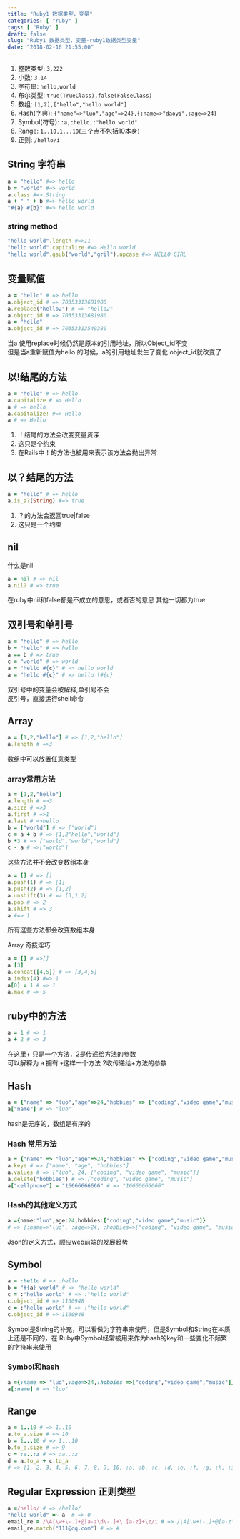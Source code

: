 ```yaml
---
title: "Ruby1 数据类型，变量"
categories: [ "ruby" ]
tags: [ "Ruby" ]
draft: false
slug: "Ruby1 数据类型，变量-ruby1数据类型变量"
date: "2018-02-16 21:55:00"
---
```




  1. 整数类型: `3,222`
  2. 小数: `3.14`
  3. 字符串: `hello,world`
  4. 布尔类型: `true(TrueClass),false(FalseClass)`
  5. 数组: `[1,2],["hello","hello world"]`
  6. Hash(字典): `{"name"=>"luo","age"=>24},{:name=>"daoyi",:age=>24}`
  7. Symbol(符号): `:a,:hello,:"hello world"`
  8. Range: `1..10,1...10`(三个点不包括10本身)
  9. 正则: `/hello/i`

## String 字符串


```ruby
a = "hello" #=> hello
b = "world" #=> world
a.class #=> String
a + " " + b #=> hello world
"#{a} #{b}" #=> hello world
```


### string method


```ruby
"hello world".length #=>11
"hello world".capitalize #=> Hello world
"hello world".gsub("world","gril").upcase #=> HELLO GIRL
```


## 变量赋值


```ruby
a = "hello" # => hello
a.object_id # => 70353313681980
a.replace("hello2") # => "hello2"
a.object_id # => 70353313681980
a = "hello"
a.object_id # => 70353313549380
```


当a 使用replace时候仍然是原本的引用地址，所以Object_id不变  
但是当a重新赋值为hello 的时候，a的引用地址发生了变化 object_id就改变了

## 以!结尾的方法


```ruby
a = "hello" # => hello
a.capitalize # => Hello
a # => hello
a.capitalize! #=> Hello
a # => Hello
```


  1. ！结尾的方法会改变变量资深
  2. 这只是个约束
  3. 在Rails中！的方法也被用来表示该方法会抛出异常

## 以？结尾的方法


```ruby
a = "hello" # => hello
a.is_a?(String) #=> true
```


  1. ？的方法会返回true|false
  2. 这只是一个约束

## nil

什么是nil


```ruby
a = nil # => nil
a.nil? # => true
```


在ruby中nil和false都是不成立的意思，或者否的意思 其他一切都为true

## 双引号和单引号


```ruby
a = "hello" # => hello
b = "hello" # => hello
a == b # => true
c = "world" # => world
a = "hello #{c}" # => hello world
a = "hello #{c}" # => hello \#{c}
```


双引号中的变量会被解释,单引号不会  
反引号，直接运行shell命令

## Array


```ruby
a = [1,2,"hello"] # => [1,2,"hello"]
a.length # =>3
```


数组中可以放置任意类型

### array常用方法


```ruby
a = [1,2,"hello"]
a.length # =>3
a.size # =>3
a.first # =>1
a.last # =>hello
b = ["world"] # => ["world"]
c = a + b # => [1,2"hello","world"]
b *3 # => ["world","world","world"]
c - a # =>["world"]
```


这些方法并不会改变数组本身


```ruby
a = [] # => []
a.push(1) # => [1]
a.push(2) # => [1,2]
a.unshift(3) # => [3,1,2]
a.pop # => 2
a.shift # => 3
a #=> 1
```


所有这些方法都会改变数组本身

Array 奇技淫巧


```ruby
a = [] # =>[]
a [3]
a.concat([4,5]) # => [3,4,5]
a.index(4) #=> 1
a[0] = 1 # => 1
a.max # => 5 
```


## ruby中的方法


```ruby
a = 1 # => 1
a + 2 # => 3 
```


在这里+ 只是一个方法，2是传递给方法的参数  
可以解释为 a 拥有 `+`这样一个方法 2收传递给+方法的参数

## Hash


```ruby
a = {"name" => "luo","age"=>24,"hobbies" => ["coding","video game","music"]}
a["name"] # => "luo"
```


hash是无序的，数组是有序的

### Hash 常用方法


```ruby
a = {"name" => "luo","age"=>24,"hobbies" => ["coding","video game","music"]}
a.keys # => ["name", "age", "hobbies"]
a.values # => ["luo", 24, ["coding", "video game", "music"]]
a.delete("hobbies") # => ["coding", "video game", "music"]
a["cellphone"] = "16666666666" # => "16666666666"
```


### Hash的其他定义方式


```ruby
a ={name:"luo",age:24,hobbies:["coding","video game","music"]}
# => {:name=>"luo", :age=>24, :hobbies=>["coding", "video game", "music"]}
```


Json的定义方式，顺应web前端的发展趋势

## Symbol


```ruby
a = :hello # => :hello
b = "#{a} world" # => "hello world"
c = :"hello world" # => :"hello world"
c.object_id # => 1160948
c = :"hello world" # => :"hello world"
c.object_id # => 1160948
```


Symbol是String的补充，可以看做为字符串来使用，但是Symbol和String在本质上还是不同的，在 Ruby中Symbol经常被用来作为hash的key和一些变化不频繁的字符串来使用

### Symbol和hash


```ruby
a ={:name => "luo",:age=>24,:hobbies =>["coding","video game","music"]}
a[:name] # => "luo"
```


## Range


```ruby
a = 1..10 # => 1..10
a.to_a.size # => 10
b = 1...10 # => 1...10
b.to_a.size # => 9
c = :a..:z # => :a..:z
d = a.to_a + c.to_a
# => [1, 2, 3, 4, 5, 6, 7, 8, 9, 10, :a, :b, :c, :d, :e, :f, :g, :h, :i, :j, :k, :l, :m, :n, :o, :p, :q, :r, :s, :t, :u, :v, :w, :x, :y, :z]
```


## Regular Expression 正则类型


```ruby
a =/hello/ # => /hello/
"hello world" =~ a  # => 0
email_re = /\A[\w+\-.]+@[a-z\d\-.]+\.[a-z]+\z/i # => /\A[\w+\-.]+@[a-z\d\-.]+\.[a-z]+\z/i
email_re.match("111@qq.com") # => #
```